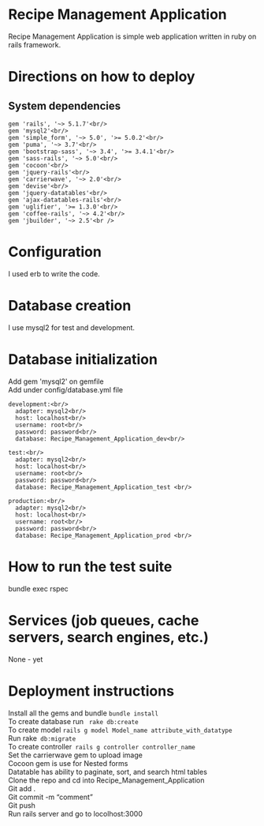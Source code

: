 # **Recipe Management Application**

Recipe Management Application is simple web application written in ruby on rails framework.

# **Directions on how to deploy**

## **System dependencies**

```
gem 'rails', '~> 5.1.7'<br/>
gem 'mysql2'<br/>
gem 'simple_form', '~> 5.0', '>= 5.0.2'<br/>
gem 'puma', '~> 3.7'<br/>
gem 'bootstrap-sass', '~> 3.4', '>= 3.4.1'<br/>
gem 'sass-rails', '~> 5.0'<br/>
gem 'cocoon'<br/>
gem 'jquery-rails'<br/>
gem 'carrierwave', '~> 2.0'<br/>
gem 'devise'<br/>
gem 'jquery-datatables'<br/>
gem 'ajax-datatables-rails'<br/>
gem 'uglifier', '>= 1.3.0'<br/>
gem 'coffee-rails', '~> 4.2'<br/>
gem 'jbuilder', '~> 2.5'<br />

```

# **Configuration**

I used erb to write the code.

# **Database creation**

I use mysql2 for test and development.

# **Database initialization**

Add gem 'mysql2' on gemfile<br/>
Add under config/database.yml file<br/>
```
development:<br/>
  adapter: mysql2<br/>
  host: localhost<br/>
  username: root<br/>
  password: password<br/>
  database: Recipe_Management_Application_dev<br/>
 
test:<br/>
  adapter: mysql2<br/>
  host: localhost<br/>
  username: root<br/>
  password: password<br/>
  database: Recipe_Management_Application_test <br/>

production:<br/>
  adapter: mysql2<br/>
  host: localhost<br/>
  username: root<br/>
  password: password<br/>
  database: Recipe_Management_Application_prod <br/>
```
# **How to run the test suite**

bundle exec rspec

# **Services (job queues, cache servers, search engines, etc.)**

None - yet

# **Deployment instructions**

Install all the gems and bundle ``` bundle install ```<br/>
To create database run ``` rake db:create```<br/>
To create model ```rails g model Model_name attribute_with_datatype```<br/>
Run rake``` db:migrate```<br/>
To create controller``` rails g controller controller_name``` <br/>
Set the carrierwave gem to upload image<br/>
Cocoon gem is use for Nested forms<br/>
Datatable has ability to paginate, sort, and search html tables<br/>
Clone the repo and cd into Recipe_Management_Application<br/>
Git add .<br/>
Git commit -m “comment”<br/>
Git push<br/>
Run rails server and go to locolhost:3000<br/>





